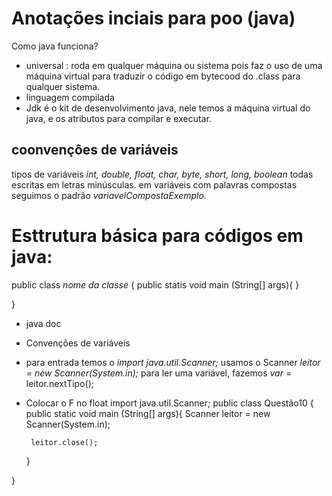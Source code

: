 # Anotações inciais para poo (java)
  Como java funciona?
  - universal : roda em qualquer máquina ou sistema pois faz o uso de uma máquina virtual para traduzir o código em bytecood do .class para qualquer sistema.
  - linguagem compilada
  - Jdk é o kit de desenvolvimento java, nele temos a máquina virtual do java, e os atributos para compilar e executar.
  
## coonvençôes de variáveis 
tipos de variáveis *int, double, float, char, byte, short, long, boolean* todas escritas em letras minúsculas.
em variáveis com palavras compostas seguimos o padrão *variavelCompostaExemplo.*
# Esttrutura básica para códigos em java:
public class *nome da classe* {
    public statis void main (String[] args){ 
    }

}
- java doc 
- Convenções de variáveis
- para entrada temos o *import java.util.Scanner;* 
usamos o Scanner *leitor = new Scanner(System.in);* 
 para ler uma variável, fazemos *var* = leitor.nextTipo();
 - Colocar o F no float 
 import java.util.Scanner;
public class Questão10 {
    public static void main (String[] args){
        Scanner leitor = new Scanner(System.in);
        
        leitor.close();

    }
    
}



